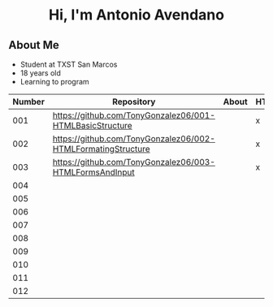 <div align="center"><h1><strong>Hi, I'm Antonio Avendano </strong><h/1>
 </div>

## **About Me**

- Student at TXST San Marcos
- 18 years old 
- Learning to program

|  Number  |Repository|   About  |   HTML   |    CSS   |   Java   |TypeScript|  Phyton  |     C#    |   Link   |
|----------|----------|----------|----------|----------|----------|----------|----------|-----------|----------|
|001       | https://github.com/TonyGonzalez06/001-HTMLBasicStructure      |          |     x      |          |          |          |          |           |          |
|002       | https://github.com/TonyGonzalez06/002-HTMLFormatingStructure          |          |    x      |          |          |          |          |           |          |  
|003       | https://github.com/TonyGonzalez06/003-HTMLFormsAndInput         |          |    x     |          |          |          |          |           |          |    
|004       |          |          |          |          |          |          |          |           |          | 
|005       |          |          |          |          |          |          |          |           |          | 
|006       |          |          |          |          |          |          |          |           |          | 
|007       |          |          |          |          |          |          |          |           |          | 
|008       |          |          |          |          |          |          |          |           |          | 
|009       |          |          |          |          |          |          |          |           |          | 
|010       |          |          |          |          |          |          |          |           |          |
|011       |          |          |          |          |          |          |          |           |          |
|012       |          |          |          |          |          |          |          |           |          |
